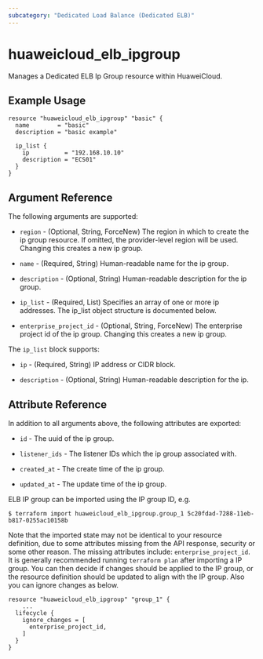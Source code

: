 ```yaml
---
subcategory: "Dedicated Load Balance (Dedicated ELB)"
---
```


# huaweicloud_elb_ipgroup

Manages a Dedicated ELB Ip Group resource within HuaweiCloud.

## Example Usage

```hcl
resource "huaweicloud_elb_ipgroup" "basic" {
  name        = "basic"
  description = "basic example"

  ip_list {
    ip          = "192.168.10.10"
    description = "ECS01"
  }
}
```

## Argument Reference

The following arguments are supported:

* `region` - (Optional, String, ForceNew) The region in which to create the ip group resource. If omitted, the
  provider-level region will be used. Changing this creates a new ip group.

* `name` - (Required, String) Human-readable name for the ip group.

* `description` - (Optional, String) Human-readable description for the ip group.

* `ip_list` - (Required, List) Specifies an array of one or more ip addresses. The ip_list object structure is
  documented below.

* `enterprise_project_id` - (Optional, String, ForceNew) The enterprise project id of the ip group. Changing this
  creates a new ip group.

The `ip_list` block supports:

* `ip` - (Required, String) IP address or CIDR block.

* `description` - (Optional, String) Human-readable description for the ip.

## Attribute Reference

In addition to all arguments above, the following attributes are exported:

* `id` - The uuid of the ip group.

* `listener_ids` - The listener IDs which the ip group associated with.

* `created_at` - The create time of the ip group.

* `updated_at` - The update time of the ip group.

ELB IP group can be imported using the IP group ID, e.g.

```
$ terraform import huaweicloud_elb_ipgroup.group_1 5c20fdad-7288-11eb-b817-0255ac10158b
```

Note that the imported state may not be identical to your resource definition, due to some attributes missing from the
API response, security or some other reason. The missing attributes include: `enterprise_project_id`.
It is generally recommended running `terraform plan` after importing a IP group.
You can then decide if changes should be applied to the IP group, or the resource
definition should be updated to align with the IP group. Also you can ignore changes as below.

```
resource "huaweicloud_elb_ipgroup" "group_1" {
    ...
  lifecycle {
    ignore_changes = [
      enterprise_project_id,
    ]
  }
}
```
